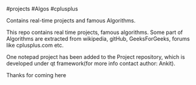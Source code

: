 #projects
#Algos
#cplusplus

Contains real-time projects and famous Algorithms.

This repo contains real time projects, famous algorithms. Some part of Algorithms are extracted from wikipedia, gitHub, GeeksForGeeks, forums like cplusplus.com etc.

One notepad project has been added to the Project repository, which is developed under qt framework(for more info contact author: Ankit).

Thanks for coming here
